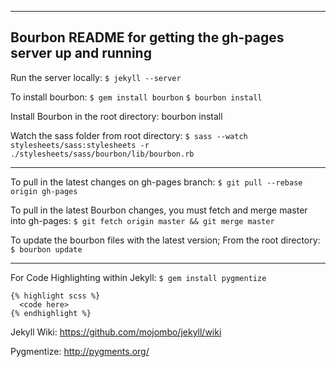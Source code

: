 ------------------------------------------------------------------------------------------
Bourbon README for getting the gh-pages server up and running
------------------------------------------------------------------------------------------

Run the server locally:
    `$ jekyll --server`

To install bourbon:
    `$ gem install bourbon`
    `$ bourbon install`

Install Bourbon in the root directory:
    bourbon install

Watch the sass folder from root directory:
    `$ sass --watch stylesheets/sass:stylesheets -r ./stylesheets/sass/bourbon/lib/bourbon.rb`

------------------------------------------------------------------------------------------

To pull in the latest changes on gh-pages branch:
    `$ git pull --rebase origin gh-pages`

To pull in the latest Bourbon changes, you must fetch and merge master into gh-pages:
    `$ git fetch origin master && git merge master`

To update the bourbon files with the latest version; 
From the root directory:
    `$ bourbon update`

------------------------------------------------------------------------------------------

For Code Highlighting within Jekyll:
    `$ gem install pygmentize`

    {% highlight scss %}
      <code here>
    {% endhighlight %}


Jekyll Wiki:
https://github.com/mojombo/jekyll/wiki

Pygmentize:
http://pygments.org/
